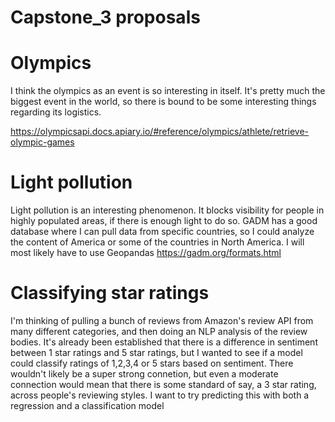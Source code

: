 # Capstone_3 proposals

# Olympics

I think the olympics as an event is so interesting in itself. It's pretty much the biggest event in the world, so there is bound to be some interesting things regarding its logistics. 

https://olympicsapi.docs.apiary.io/#reference/olympics/athlete/retrieve-olympic-games

# Light pollution

Light pollution is an interesting phenomenon. It blocks visibility for people in highly populated areas, if there is enough light to do so. GADM has a good database where I can pull data from specific countries, so I could analyze the content of America or some of the countries in North America. I will most likely have to use Geopandas
https://gadm.org/formats.html

# Classifying star ratings

I'm thinking of pulling a bunch of reviews from Amazon's review API from many different categories, and then doing an NLP analysis of the review bodies. It's already been established that there is a difference in sentiment between 1 star ratings and 5 star ratings, but I wanted to see if a model could classify ratings of 1,2,3,4 or 5 stars based on sentiment. There wouldn't likely be a super strong connetion, but even a moderate connection would mean that there is some standard of say, a 3 star rating, across people's reviewing styles. I want to try predicting this with both a regression and a classification model
